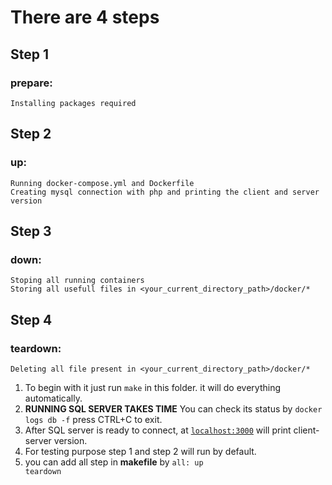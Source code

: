 # There are 4 steps

## Step 1
### prepare:
	Installing packages required

## Step 2
### up:
	Running docker-compose.yml and Dockerfile
	Creating mysql connection with php and printing the client and server version

## Step 3
### down:
	Stoping all running containers
	Storing all usefull files in <your_current_directory_path>/docker/*

## Step 4
### teardown:
	Deleting all file present in <your_current_directory_path>/docker/*

1) To begin with it just run <code>make</code> in this folder. it will do everything automatically.
2) <b>RUNNING SQL SERVER TAKES TIME</b> You can check its status by <code>docker logs db -f</code> press CTRL+C to exit.
3) After SQL server is ready to connect, at <a href="http://localhost:3000"><code>localhost:3000</code></a> will print client-server version.
4) For testing purpose step 1 and step 2 will run by default.
5) you can add all step in <b>makefile</b> by <code>all: up teardown</code>
